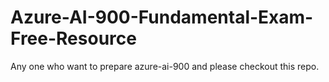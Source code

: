 # Azure-AI-900-Fundamental-Exam-Free-Resource
Any one who want to prepare azure-ai-900 and please checkout this repo.
